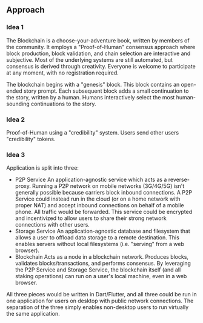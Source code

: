
## Approach

### Idea 1
The Blockchain is a choose-your-adventure book, written by members of the community.  It employs a "Proof-of-Human" consensus approach where block production, block validation, and chain selection are interactive and subjective.  Most of the underlying systems are still automated, but consensus is derived through creativity.  Everyone is welcome to participate at any moment, with no registration required.

The blockchain begins with a "genesis" block.  This block contains an open-ended story prompt.  Each subsequent block adds a small continuation to the story, written by a human.  Humans interactively select the most human-sounding continuations to the story.

### Idea 2

Proof-of-Human using a "credibility" system.  Users send other users "credibility" tokens.


### Idea 3

Application is split into three:
- P2P Service
  An application-agnostic service which acts as a reverse-proxy.  Running a P2P network on mobile networks (3G/4G/5G) isn't generally possible because carriers block inbound connections.  A P2P Service could instead run in the cloud (or on a home network with proper NAT) and accept inbound connections on behalf of a mobile phone.  All traffic would be forwarded.  This service could be encrypted and incentivized to allow users to share their strong network connections with other users.
- Storage Service
  An application-agnostic database and filesystem that allows a user to offload data storage to a remote destination.  This enables servers without local filesystems (i.e. "serving" from a web browser).
- Blockchain
  Acts as a node in a blockchain network.  Produces blocks, validates blocks/transactions, and performs consensus.  By leveraging the P2P Service and Storage Service, the blockchain itself (and all staking operations) can run on a user's local machine, even in a web browser.

All three pieces would be written in Dart/Flutter, and all three could be run in one application for users on desktop with public network connections.  The separation of the three simply enables non-desktop users to run virtually the same application.